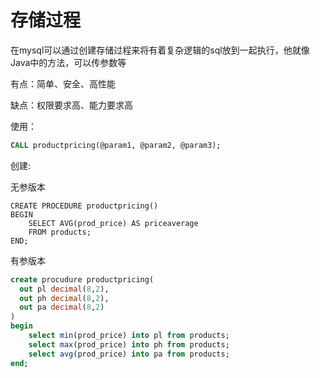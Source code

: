 # 存储过程

在mysql可以通过创建存储过程来将有着复杂逻辑的sql放到一起执行，他就像Java中的方法，可以传参数等

有点：简单、安全、高性能

缺点：权限要求高、能力要求高

使用：

```sql
CALL productpricing(@param1, @param2, @param3);
```

创建:

无参版本

```sq
CREATE PROCEDURE productpricing() 
BEGIN
	SELECT AVG(prod_price) AS priceaverage
	FROM products;
END;
```

有参版本

```sql
create procudure productpricing(
  out pl decimal(8,2),
  out ph decimal(8,2),
  out pa decimal(8,2)
)
begin 
	select min(prod_price) into pl from products;
	select max(prod_price) into ph from products;
	select avg(prod_price) into pa from products;	
end;
```































